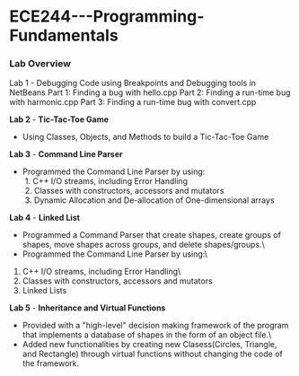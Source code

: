 # ECE244---Programming-Fundamentals

### Lab Overview
Lab 1 - Debugging Code using Breakpoints and Debugging tools in NetBeans
Part 1: Finding a bug with hello.cpp
Part 2: Finding a run-time bug with harmonic.cpp
Part 3: Finding a run-time bug with convert.cpp

**Lab 2** - **Tic-Tac-Toe Game**
- Using Classes, Objects, and Methods to build a Tic-Tac-Toe Game

**Lab 3** - **Command Line Parser**
- Programmed the Command Line Parser by using:\
&nbsp;1. C++ I/O streams, including Error Handling\
&nbsp;2. Classes with constructors, accessors and mutators\
&nbsp;3. Dynamic Allocation and De-allocation of One-dimensional arrays

**Lab 4** - **Linked List**
- Programmed a Command Parser that create shapes, create groups of shapes, move shapes across groups, and delete shapes/groups.\
- Programmed the Command Line Parser by using:\
1. C++ I/O streams, including Error Handling\
2. Classes with constructors, accessors and mutators
3. Linked Lists

**Lab 5** - **Inheritance and Virtual Functions**
- Provided with a "high-level" decision making framework of the program that implements a database of shapes in the form of an object file.\
- Added new functionalities by creating new Clasess(Circles, Triangle, and Rectangle) through virtual functions without changing the code of the framework.

